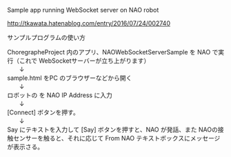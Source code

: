 Sample app running WebSocket server on NAO robot  

http://tkawata.hatenablog.com/entry/2016/07/24/002740


サンプルプログラムの使い方  
  
ChoregrapheProject 内のアプリ、NAOWebSocketServerSample を NAO で実行（これで WebSocketサーバーが立ち上がります）  
　　↓  
sample.html をPC のブラウザーなどから開く  
　　↓  
ロボットの を NAO IP Address に入力  
　　↓  
[Connect] ボタンを押す。  
　　↓  
Say にテキストを入力して [Say] ボタンを押すと、NAO が発話、また NAOの接触センサーを触ると、それに応じて From NAO テキストボックスにメッセージが表示さる。  

